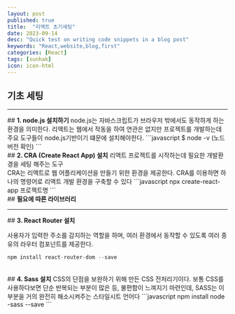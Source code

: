 ```yaml
---
layout: post
published: true
title:  "리액트 초기세팅"
date: 2023-09-14
desc: "Quick test on writing code snippets in a blog post"
keywords: "React,website,blog,first"
categories: [React]
tags: [sunhak]
icon: icon-html
---
```

## <b>기초 세팅</b>
<hr>
## <b>1. node.js  설치하기</b>
node.js는 자바스크립트가 브라우저 밖에서도 동작하게 하는 환경을 의미한다.
리액트는 웹에서 작동을 하여 연관은 없지만 프로젝트를 개발하는데 주요 도구들이 node.js기반이기 떄문에 설치해야한다.
```javascript
$ node -v (노드 버전 확인)
```  
<br>
## <b>2. CRA (Create React App) 설치</b> 
리액트 프로젝트를 시작하는데 필요한 개발환경을 세팅 해주는 도구 <br>
CRA는 리액트로 웹 어플리케이션을 만들기 위한 환경을 제공한다. CRA를 이용하면 하나의 명령어로 리액트 개발 환경을 구축할 수 있다
```javascript
npx create-react-app 프로젝트명 
```
<br>
## <b>필요에 따른 라이브러리</b>
<hr>
## <b>3. React Router 설치</b>

사용자가 입력한 주소를 감지하는 역할을 하며, 여러 환경에서 동작할 수 있도록 여러 종유의 라우터 컴포넌트를 제공한다.
```javascript
npm install react-router-dom --save
```
<br>
## <b>4. Sass 설치</b>
CSS의 단점을 보완하기 위해 만든 CSS 전처리기이다. 보통 CSS를 사용하다보면 단순 반복되는 부분이 많은 등, 불편함이 느껴지기 마련인데, SASS는 이 부분을 거의 완전히 해소시켜주는 스타일시트 언어다
```javascript
npm install node -sass --save
```
